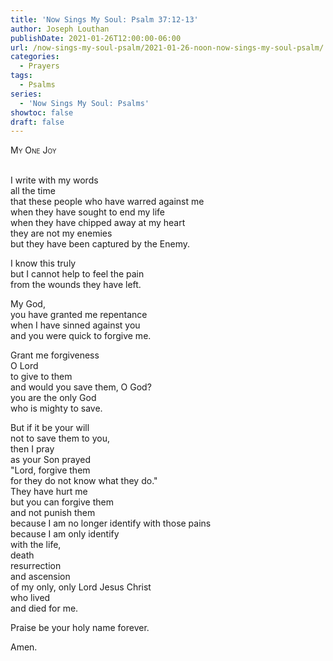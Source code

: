 ```yaml
---
title: 'Now Sings My Soul: Psalm 37:12-13'
author: Joseph Louthan
publishDate: 2021-01-26T12:00:00-06:00
url: /now-sings-my-soul-psalm/2021-01-26-noon-now-sings-my-soul-psalm/
categories:
  - Prayers
tags:
  - Psalms
series:
  - 'Now Sings My Soul: Psalms'
showtoc: false
draft: false
---
```

<div style="font-variant: small-caps;">
My One Joy
</div>
&nbsp;

I write with my words  
  all the time  
  that these people who have warred against me  
  when they have sought to end my life  
  when they have chipped away at my heart  
  they are not my enemies  
  but they have been captured by the Enemy.  
  
I know this truly  
  but I cannot help to feel the pain  
  from the wounds they have left.  
  
My God,  
  you have granted me repentance  
  when I have sinned against you   
  and you were quick to forgive me.  
  
Grant me forgiveness  
  O Lord  
  to give to them  
  and would you save them, O God?  
  you are the only God  
  who is mighty to save.  
  
But if it be your will  
  not to save them to you,  
  then I pray  
  as your Son prayed  
  "Lord, forgive them  
  for they do not know what they do."  
  They have hurt me  
  but you can forgive them  
  and not punish them  
  because I am no longer identify with those pains  
  because I am only identify  
  with the life,  
  death  
  resurrection  
  and ascension   
  of my only, only Lord Jesus Christ  
  who lived  
  and died for me.  
  
Praise be your holy name forever.  
  
Amen.  
